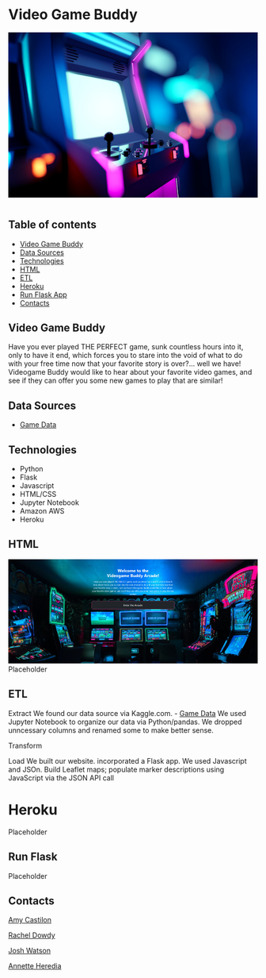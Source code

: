 <h1 text-aligh:center;><b>Video Game Buddy</b></h1>
<center><img src="Resources/Read me images/Read_me_image.jpg"></center>
<h1>



## Table of contents


* [Video Game Buddy](#Video-Game-Buddy)
* [Data Sources](#data-sources)
* [Technologies](#technologies)
* [HTML](#HTML)
* [ETL](#ETL)
* [Heroku](#Heroku)
* [Run Flask App](#run-flask)
* [Contacts](#contacts)



## Video Game Buddy

Have you ever played THE PERFECT game, sunk countless hours into it, only to have it end, which forces you to stare into the void of what to do with your free time now that your favorite story is over?... well we have! Videogame Buddy would like to hear about your favorite video games, and see if they can offer you some new games to play that are similar!

## Data Sources

- [Game Data](https://www.kaggle.com/datasets/trentenberam/metacritic-games-all-time?select=metacritic_games_master.csv)


## Technologies
* Python
* Flask
* Javascript
* HTML/CSS
* Jupyter Notebook
* Amazon AWS
* Heroku


## HTML
<center><img src="Resources/Read me images/website.jpg"></center>
Placeholder

## ETL

Extract
We found our data source via Kaggle.com. - [Game Data](https://www.kaggle.com/datasets/trentenberam/metacritic-games-all-time?select=metacritic_games_master.csv)
We used Jupyter Notebook to organize our data via Python/pandas. We dropped unncessary columns and renamed some to make better sense. 

Transform

Load
We built our website. incorporated a Flask app. We used Javascript and JSOn. Build Leaflet maps; populate marker descriptions using JavaScript via the JSON API call

 
# Heroku
 
Placeholder
 
 
## Run Flask

Placeholder

## Contacts



[Amy Castilon](https://github.com/amycastillon)

[Rachel Dowdy](https://github.com/radowtay)

[Josh Watson](https://github.com/JWatson1102)

[Annette Heredia](https://github.com/AnnetteHeredia)
